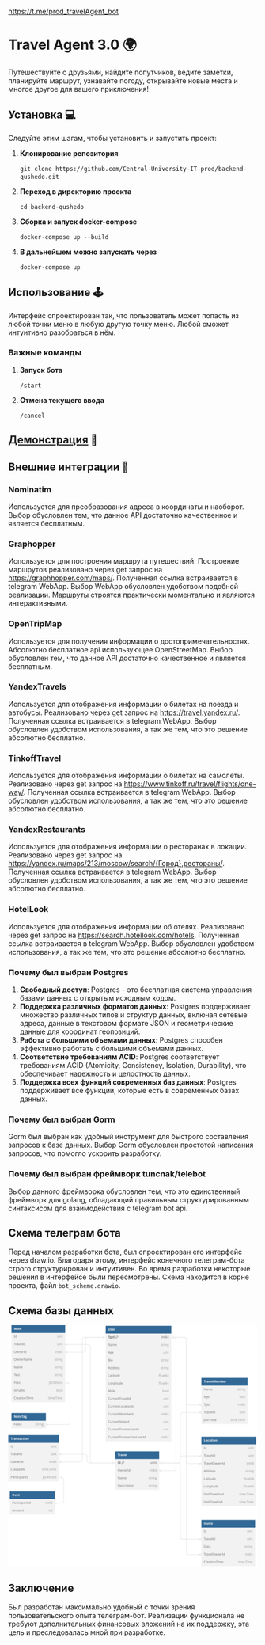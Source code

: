 https://t.me/prod_travelAgent_bot

# Travel Agent 3.0 🌍

Путешествуйте с друзьями, найдите попутчиков, ведите заметки, планируйте маршрут, узнавайте погоду, открывайте новые
места и многое другое для вашего приключения!

## Установка 💻

Следуйте этим шагам, чтобы установить и запустить проект:

1. **Клонирование репозитория**
    ```
    git clone https://github.com/Central-University-IT-prod/backend-qushedo.git
    ```
2. **Переход в директорию проекта**
    ```
    cd backend-qushedo
    ```
3. **Сборка и запуск docker-compose**
    ```
    docker-compose up --build
    ```
4. **В дальнейшем можно запускать через**
    ```
    docker-compose up
    ```

## Использование 🕹️

Интерфейс спроектирован так, что пользователь может попасть из любой точки меню в любую другую точку меню. Любой сможет
интуитивно разобраться в нём.

### Важные команды

1. **Запуск бота**
    ```
    /start
    ```
2. **Отмена текущего ввода**
    ```
    /cancel
    ```

## [Демонстрация](https://youtu.be/Jr1awp513ok) 🎥

## Внешние интеграции 🔗

### Nominatim

Используется для преобразования адреса в координаты и наоборот. Выбор обусловлен тем, что данное API достаточно
качественное и является бесплатным.

### Graphopper

Используется для построения маршрута путешествий. Построение маршрутов реализовано через get запрос
на https://graphhopper.com/maps/. Полученная ссылка встраивается в telegram WebApp. Выбор WebApp обусловлен удобством
подобной реализации. Маршруты строятся практически моментально и являются интерактивными.

### OpenTripMap

Используется для получения информации о достопримечательностях. Абсолютно бесплатное api использующее OpenStreetMap.
Выбор обусловлен тем, что данное API достаточно качественное и является бесплатным.

### YandexTravels

Используется для отображения информации о билетах на поезда и автобусы. Реализовано через get запрос
на https://travel.yandex.ru/. Полученная ссылка встраивается в telegram WebApp. Выбор обусловлен удобством
использования, а так же тем, что это решение абсолютно бесплатно.

### TinkoffTravel

Используется для отображения информации о билетах на самолеты. Реализовано через get запрос
на https://www.tinkoff.ru/travel/flights/one-way/. Полученная ссылка встраивается в telegram WebApp. Выбор обусловлен
удобством использования, а так же тем, что это решение абсолютно бесплатно.

### YandexRestaurants

Используется для отображения информации о ресторанах в локации. Реализовано через get запрос
на https://yandex.ru/maps/213/moscow/search/{Город},рестораны/. Полученная ссылка встраивается в telegram WebApp. Выбор
обусловлен удобством использования, а так же тем, что это решение абсолютно бесплатно.

### HotelLook

Используется для отображения информации об отелях. Реализовано через get запрос на https://search.hotellook.com/hotels.
Полученная ссылка встраивается в telegram WebApp. Выбор обусловлен удобством использования, а так же тем, что это
решение абсолютно бесплатно.

### Почему был выбран Postgres

1. **Свободный доступ**: Postgres - это бесплатная система управления базами данных с открытым исходным кодом.
2. **Поддержка различных форматов данных**: Postgres поддерживает множество различных типов и структур данных, включая
   сетевые адреса, данные в текстовом формате JSON и геометрические данные для координат геопозиций.
3. **Работа с большими объемами данных**: Postgres способен эффективно работать с большими объемами данных.
4. **Соответствие требованиям ACID**: Postgres соответствует требованиям ACID (Atomicity, Consistency, Isolation,
   Durability), что обеспечивает надежность и целостность данных.
5. **Поддержка всех функций современных баз данных**: Postgres поддерживает все функции, которые есть в современных
   базах данных.

### Почему был выбран Gorm

Gorm был выбран как удобный инструмент для быстрого составления запросов к базе данных. Выбор Gorm обусловлен простотой
написания запросов, что помогло ускорить разработку.

### Почему был выбран фреймворк tuncnak/telebot

Выбор данного фреймворка обусловлен тем, что это единственный фреймворк для golang, обладающий правильным
структурированным синтаксисом для взаимодействия с telegram bot api.

## Схема телеграм бота

Перед началом разработки бота, был спроектирован его интерфейс через draw.io. Благодаря этому, интерфейс конечного
телеграм-бота строго структурирован и интуитивен. Во время разработки некоторые решения в интерфейсе были пересмотрены.
Схема находится в корне проекта, файл `bot_scheme.drawio`.

## Схема базы данных

![database.svg](database.svg)

## Заключение

Был разработан максимально удобный с точки зрения пользовательского опыта телеграм-бот. Реализации функционала не
требуют дополнительных финансовых вложений на их поддержку, эта цель и преследовалась мной при разработке.
